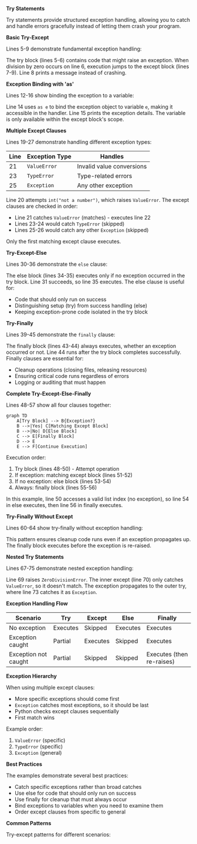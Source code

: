 **Try Statements**

Try statements provide structured exception handling, allowing you to catch and handle errors gracefully instead of letting them crash your program.

**Basic Try-Except**

Lines 5-9 demonstrate fundamental exception handling:


The try block (lines 5-6) contains code that might raise an exception. When division by zero occurs on line 6, execution jumps to the except block (lines 7-9). Line 8 prints a message instead of crashing.

**Exception Binding with 'as'**

Lines 12-16 show binding the exception to a variable:


Line 14 uses `as e` to bind the exception object to variable `e`, making it accessible in the handler. Line 15 prints the exception details. The variable is only available within the except block's scope.

**Multiple Except Clauses**

Lines 19-27 demonstrate handling different exception types:

| Line | Exception Type | Handles |
|------|----------------|---------|
| 21 | `ValueError` | Invalid value conversions |
| 23 | `TypeError` | Type-related errors |
| 25 | `Exception` | Any other exception |

Line 20 attempts `int("not a number")`, which raises `ValueError`. The except clauses are checked in order:
- Line 21 catches `ValueError` (matches) - executes line 22
- Lines 23-24 would catch `TypeError` (skipped)
- Lines 25-26 would catch any other `Exception` (skipped)

Only the first matching except clause executes.

**Try-Except-Else**

Lines 30-36 demonstrate the `else` clause:


The else block (lines 34-35) executes only if no exception occurred in the try block. Line 31 succeeds, so line 35 executes. The else clause is useful for:
- Code that should only run on success
- Distinguishing setup (try) from success handling (else)
- Keeping exception-prone code isolated in the try block

**Try-Finally**

Lines 39-45 demonstrate the `finally` clause:


The finally block (lines 43-44) always executes, whether an exception occurred or not. Line 44 runs after the try block completes successfully. Finally clauses are essential for:
- Cleanup operations (closing files, releasing resources)
- Ensuring critical code runs regardless of errors
- Logging or auditing that must happen

**Complete Try-Except-Else-Finally**

Lines 48-57 show all four clauses together:

```mermaid
graph TD
    A[Try Block] --> B{Exception?}
    B -->|Yes| C[Matching Except Block]
    B -->|No| D[Else Block]
    C --> E[Finally Block]
    D --> E
    E --> F[Continue Execution]
```

Execution order:
1. Try block (lines 48-50) - Attempt operation
2. If exception: matching except block (lines 51-52)
3. If no exception: else block (lines 53-54)
4. Always: finally block (lines 55-56)

In this example, line 50 accesses a valid list index (no exception), so line 54 in else executes, then line 56 in finally executes.

**Try-Finally Without Except**

Lines 60-64 show try-finally without exception handling:


This pattern ensures cleanup code runs even if an exception propagates up. The finally block executes before the exception is re-raised.

**Nested Try Statements**

Lines 67-75 demonstrate nested exception handling:


Line 69 raises `ZeroDivisionError`. The inner except (line 70) only catches `ValueError`, so it doesn't match. The exception propagates to the outer try, where line 73 catches it as `Exception`.

**Exception Handling Flow**

| Scenario | Try | Except | Else | Finally |
|----------|-----|--------|------|---------|
| No exception | Executes | Skipped | Executes | Executes |
| Exception caught | Partial | Executes | Skipped | Executes |
| Exception not caught | Partial | Skipped | Skipped | Executes (then re-raises) |

**Exception Hierarchy**

When using multiple except clauses:
- More specific exceptions should come first
- `Exception` catches most exceptions, so it should be last
- Python checks except clauses sequentially
- First match wins

Example order:
1. `ValueError` (specific)
2. `TypeError` (specific)
3. `Exception` (general)

**Best Practices**

The examples demonstrate several best practices:
- Catch specific exceptions rather than broad catches
- Use else for code that should only run on success
- Use finally for cleanup that must always occur
- Bind exceptions to variables when you need to examine them
- Order except clauses from specific to general

**Common Patterns**

Try-except patterns for different scenarios:

